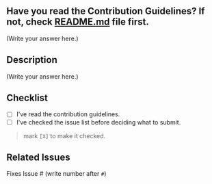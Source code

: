 ## Have you read the Contribution Guidelines? If not, check [README.md](https://github.com/Design-and-Code/css-buttons#some-rules-to-contribute) file first.

(Write your answer here.)

## Description

(Write your answer here.)

## Checklist

- [ ] I've read the contribution guidelines.
- [ ] I've checked the issue list before deciding what to submit.

> mark `[X]` to make it checked.

## Related Issues

Fixes Issue # (write number after `#`)
